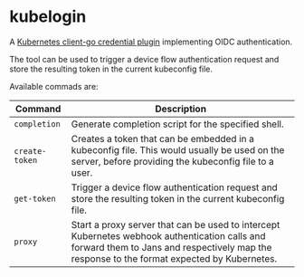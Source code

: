 # kubelogin

A [Kubernetes client-go credential plugin](https://kubernetes.io/docs/reference/access-authn-authz/authentication/#client-go-credential-plugins) implementing OIDC authentication.

The tool can be used to trigger a device flow authentication request and store the resulting token in the current kubeconfig file.

Available commads are:

|Command|Description|
|-------|-----------|
|`completion`|Generate completion script for the specified shell.|
|`create-token`|Creates a token that can be embedded in a kubeconfig file. This would usually be used on the server, before providing the kubeconfig file to a user.|
|`get-token`|Trigger a device flow authentication request and store the resulting token in the current kubeconfig file.|
|`proxy`|Start a proxy server that can be used to intercept Kubernetes webhook authentication calls and forward them to Jans and respectively map the response to the format expected by Kubernetes.|
